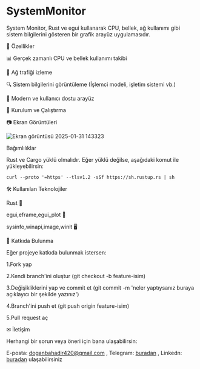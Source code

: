 # SystemMonitor

System Monitor, Rust ve egui kullanarak CPU, bellek, ağ kullanımı gibi sistem bilgilerini gösteren bir grafik arayüz uygulamasıdır.

📌 Özellikler

📊 Gerçek zamanlı CPU ve bellek kullanımı takibi

📡 Ağ trafiği izleme

🔍 Sistem bilgilerini görüntüleme (İşlemci modeli, işletim sistemi vb.)

🎨 Modern ve kullanıcı dostu arayüz

🚀 Kurulum ve Çalıştırma

📷 Ekran Görüntüleri

![Ekran görüntüsü 2025-01-31 143323](https://github.com/user-attachments/assets/cb6356e2-0d51-453c-b31c-7a260a262c69)

Bağımlılıklar

Rust ve Cargo yüklü olmalıdır. Eğer yüklü değilse, aşağıdaki komut ile yükleyebilirsin:

`curl --proto '=https' --tlsv1.2 -sSf https://sh.rustup.rs | sh`

🛠 Kullanılan Teknolojiler

Rust 🦀

egui,eframe,egui_plot 🎨

sysinfo,winapi,image,winit 🖥

🤝 Katkıda Bulunma

Eğer projeye katkıda bulunmak istersen:

1.Fork yap

2.Kendi branch'ini oluştur (git checkout -b feature-isim)

3.Değişikliklerini yap ve commit et (git commit -m 'neler yaptıysanız buraya açıklayıcı bir şekilde yazınız')

4.Branch'ini push et (git push origin feature-isim)

5.Pull request aç


✉ İletişim

Herhangi bir sorun veya öneri için bana ulaşabilirsin:

E-posta: doganbahadir420@gmail.com ,
Telegram: [buradan](https://t.me/XxUnkownuserxX) ,
Linkedn: [buradan](https://www.linkedin.com/in/bahad%C4%B1r-do%C4%9Fan-b5b88a325/) ulaşabilirsiniz
